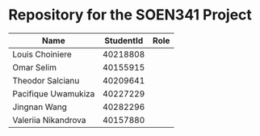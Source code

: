 # Repository for the SOEN341 Project


| **Name** | **StudentId** | **Role** |
| - | - | - |
| Louis Choiniere | 40218808 | |
| Omar Selim | 40155915 | |
| Theodor Salcianu | 40209641 | |
| Pacifique Uwamukiza | 40227229 | | 
| Jingnan Wang | 40282296 | | 
| Valeriia Nikandrova | 40157880 | | 

